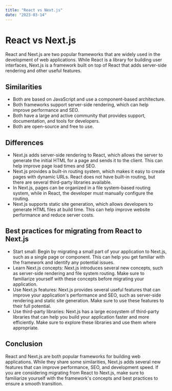 ```yaml
---
title: "React vs Next.js"
date: "2023-03-14"
---
```


# React vs Next.js

React and Next.js are two popular frameworks that are widely used in the development of web applications. While React is a library for building user interfaces, Next.js is a framework built on top of React that adds server-side rendering and other useful features.

## Similarities

- Both are based on JavaScript and use a component-based architecture.
- Both frameworks support server-side rendering, which can help improve performance and SEO.
- Both have a large and active community that provides support, documentation, and tools for developers.
- Both are open-source and free to use.

## Differences

- Next.js adds server-side rendering to React, which allows the server to generate the initial HTML for a page and sends it to the client. This can help improve page load times and SEO.
- Next.js provides a built-in routing system, which makes it easy to create pages with dynamic URLs. React does not have built-in routing, but there are several third-party libraries available.
- In Next.js, pages can be organized in a file system-based routing system, while in React, the developer must manually configure the routing.
- Next.js supports static site generation, which allows developers to generate HTML files at build time. This can help improve website performance and reduce server costs.

## Best practices for migrating from React to Next.js

- Start small: Begin by migrating a small part of your application to Next.js, such as a single page or component. This can help you get familiar with the framework and identify any potential issues.
- Learn Next.js concepts: Next.js introduces several new concepts, such as server-side rendering and file system routing. Make sure to familiarize yourself with these concepts before migrating your application.
- Use Next.js features: Next.js provides several useful features that can improve your application's performance and SEO, such as server-side rendering and static site generation. Make sure to use these features to their full potential.
- Use third-party libraries: Next.js has a large ecosystem of third-party libraries that can help you build your application faster and more efficiently. Make sure to explore these libraries and use them where appropriate.

## Conclusion

React and Next.js are both popular frameworks for building web applications. While they share some similarities, Next.js adds several new features that can improve performance, SEO, and development speed. If you are considering migrating from React to Next.js, make sure to familiarize yourself with the framework's concepts and best practices to ensure a smooth transition.
